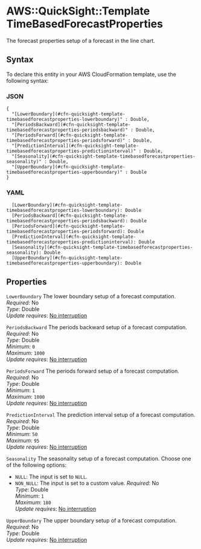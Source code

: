 # AWS::QuickSight::Template TimeBasedForecastProperties<a name="aws-properties-quicksight-template-timebasedforecastproperties"></a>

The forecast properties setup of a forecast in the line chart\.

## Syntax<a name="aws-properties-quicksight-template-timebasedforecastproperties-syntax"></a>

To declare this entity in your AWS CloudFormation template, use the following syntax:

### JSON<a name="aws-properties-quicksight-template-timebasedforecastproperties-syntax.json"></a>

```
{
  "[LowerBoundary](#cfn-quicksight-template-timebasedforecastproperties-lowerboundary)" : Double,
  "[PeriodsBackward](#cfn-quicksight-template-timebasedforecastproperties-periodsbackward)" : Double,
  "[PeriodsForward](#cfn-quicksight-template-timebasedforecastproperties-periodsforward)" : Double,
  "[PredictionInterval](#cfn-quicksight-template-timebasedforecastproperties-predictioninterval)" : Double,
  "[Seasonality](#cfn-quicksight-template-timebasedforecastproperties-seasonality)" : Double,
  "[UpperBoundary](#cfn-quicksight-template-timebasedforecastproperties-upperboundary)" : Double
}
```

### YAML<a name="aws-properties-quicksight-template-timebasedforecastproperties-syntax.yaml"></a>

```
  [LowerBoundary](#cfn-quicksight-template-timebasedforecastproperties-lowerboundary): Double
  [PeriodsBackward](#cfn-quicksight-template-timebasedforecastproperties-periodsbackward): Double
  [PeriodsForward](#cfn-quicksight-template-timebasedforecastproperties-periodsforward): Double
  [PredictionInterval](#cfn-quicksight-template-timebasedforecastproperties-predictioninterval): Double
  [Seasonality](#cfn-quicksight-template-timebasedforecastproperties-seasonality): Double
  [UpperBoundary](#cfn-quicksight-template-timebasedforecastproperties-upperboundary): Double
```

## Properties<a name="aws-properties-quicksight-template-timebasedforecastproperties-properties"></a>

`LowerBoundary` <a name="cfn-quicksight-template-timebasedforecastproperties-lowerboundary"></a>
The lower boundary setup of a forecast computation\.  
_Required_: No  
_Type_: Double  
_Update requires_: [No interruption](https://docs.aws.amazon.com/AWSCloudFormation/latest/UserGuide/using-cfn-updating-stacks-update-behaviors.html#update-no-interrupt)

`PeriodsBackward` <a name="cfn-quicksight-template-timebasedforecastproperties-periodsbackward"></a>
The periods backward setup of a forecast computation\.  
_Required_: No  
_Type_: Double  
_Minimum_: `0`  
_Maximum_: `1000`  
_Update requires_: [No interruption](https://docs.aws.amazon.com/AWSCloudFormation/latest/UserGuide/using-cfn-updating-stacks-update-behaviors.html#update-no-interrupt)

`PeriodsForward` <a name="cfn-quicksight-template-timebasedforecastproperties-periodsforward"></a>
The periods forward setup of a forecast computation\.  
_Required_: No  
_Type_: Double  
_Minimum_: `1`  
_Maximum_: `1000`  
_Update requires_: [No interruption](https://docs.aws.amazon.com/AWSCloudFormation/latest/UserGuide/using-cfn-updating-stacks-update-behaviors.html#update-no-interrupt)

`PredictionInterval` <a name="cfn-quicksight-template-timebasedforecastproperties-predictioninterval"></a>
The prediction interval setup of a forecast computation\.  
_Required_: No  
_Type_: Double  
_Minimum_: `50`  
_Maximum_: `95`  
_Update requires_: [No interruption](https://docs.aws.amazon.com/AWSCloudFormation/latest/UserGuide/using-cfn-updating-stacks-update-behaviors.html#update-no-interrupt)

`Seasonality` <a name="cfn-quicksight-template-timebasedforecastproperties-seasonality"></a>
The seasonality setup of a forecast computation\. Choose one of the following options:

- `NULL`: The input is set to `NULL`\.
- `NON_NULL`: The input is set to a custom value\.
  _Required_: No  
  _Type_: Double  
  _Minimum_: `1`  
  _Maximum_: `180`  
  _Update requires_: [No interruption](https://docs.aws.amazon.com/AWSCloudFormation/latest/UserGuide/using-cfn-updating-stacks-update-behaviors.html#update-no-interrupt)

`UpperBoundary` <a name="cfn-quicksight-template-timebasedforecastproperties-upperboundary"></a>
The upper boundary setup of a forecast computation\.  
_Required_: No  
_Type_: Double  
_Update requires_: [No interruption](https://docs.aws.amazon.com/AWSCloudFormation/latest/UserGuide/using-cfn-updating-stacks-update-behaviors.html#update-no-interrupt)
